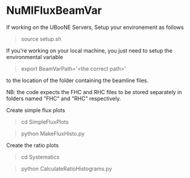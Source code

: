 # NuMIFluxBeamVar

If working on the UBooNE Servers,
Setup your environement as follows
> source setup.sh


If you're working on your local machine, you just need to setup the environmental variable

> export  BeamVarPath='\<the correct path\>'

to the location of the folder containing the beamline files.

NB: the code expects the FHC and RHC files to be stored separately in folders named "FHC" and "RHC" respectively.

Create simple flux plots

> cd SimpleFluxPlots

> python MakeFluxHisto.py

Create the ratio plots

> cd Systematics

> python CalculateRatioHistograms.py
